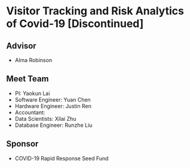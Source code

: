 # Visitor Tracking and Risk Analytics of Covid-19 [Discontinued]

## Advisor
- Alma Robinson

## Meet Team

- PI: Yaokun Lai
- Software Engineer: Yuan Chen
- Hardware Engineer: Justin Ren
- Accountant: 
- Data Scientists: Xilai Zhu
- Database Engineer: Runzhe Liu

## Sponsor
- COVID-19 Rapid Response Seed Fund
